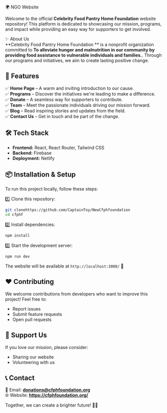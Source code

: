 🌍 NGO Website  

Welcome to the official **Celebrity Food Pantry Home Foundation** website repository! This platform is dedicated to showcasing our mission, programs, and impact while providing an easy way for supporters to get involved.  

 ✨ About Us  
**Celebrity Food Pantry Home Foundation ** is a nonprofit organization committed to **To alleviate hunger and malnutrition in our community by providing food assistance to vulnerable individuals and families.**. Through our programs and initiatives, we aim to create lasting positive change.  

## 🚀 Features  
✅ **Home Page** – A warm and inviting introduction to our cause.  
✅ **Programs** – Discover the initiatives we're leading to make a difference.  
✅ **Donate** – A seamless way for supporters to contribute.  
✅ **Team** – Meet the passionate individuals driving our mission forward.  
✅ **Blog** – Read inspiring stories and updates from the field.  
✅ **Contact Us** – Get in touch and be part of the change.  

## 🛠 Tech Stack  
- **Frontend:** React, React Router, Tailwind CSS  
- **Backend:**  Firebase  
- **Deployment:** Netlify  

## 📦 Installation & Setup  
To run this project locally, follow these steps:  

1️⃣ Clone this repository:  
```sh
git clonehttps://github.com/CaptainToy/NewCfphfoundation
cd cfphf
```  
2️⃣ Install dependencies:  
```sh
npm install
```  
3️⃣ Start the development server:  
```sh
npm run dev
```  
The website will be available at `http://localhost:3000/` 🚀  

## ❤️ Contributing  
We welcome contributions from developers who want to improve this project! Feel free to:  
- Report issues  
- Submit feature requests  
- Open pull requests  

## 🌟 Support Us  
If you love our mission, please consider:  
- Sharing our website  
- Volunteering with us  

## 📞 Contact  
📧 Email: **donations@cfphfoundation.org**  
🌐 Website: **https://cfphfoundation.org/**  

Together, we can create a brighter future! 💙✨  

